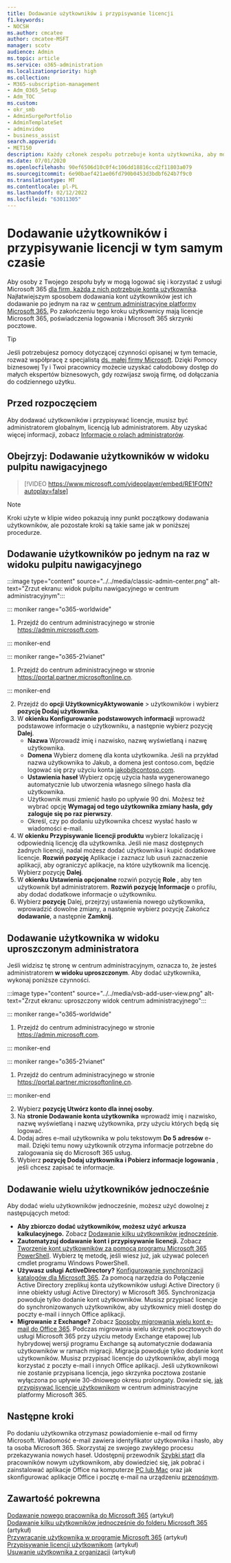 ```yaml
---
title: Dodawanie użytkowników i przypisywanie licencji
f1.keywords:
- NOCSH
ms.author: cmcatee
author: cmcatee-MSFT
manager: scotv
audience: Admin
ms.topic: article
ms.service: o365-administration
ms.localizationpriority: high
ms.collection:
- M365-subscription-management
- Adm_O365_Setup
- Adm_TOC
ms.custom:
- okr_smb
- AdminSurgePortfolio
- AdminTemplateSet
- adminvideo
- business_assist
search.appverid:
- MET150
description: Każdy członek zespołu potrzebuje konta użytkownika, aby może zalogować się i uzyskać dostęp do Microsoft 365 dla firm. Dowiedz się, jak dodawać użytkowników i przypisywać licencje.
ms.date: 07/01/2020
ms.openlocfilehash: 90ef6506d10c0f4c106dd18816ccd2f11803a079
ms.sourcegitcommit: 6e90baef421ae06fd790b0453d3bdbf624b7f9c0
ms.translationtype: MT
ms.contentlocale: pl-PL
ms.lasthandoff: 02/12/2022
ms.locfileid: "63011305"
---
```

# <a name="add-users-and-assign-licenses-at-the-same-time"></a>Dodawanie użytkowników i przypisywanie licencji w tym samym czasie

Aby osoby z Twojego zespołu były w mogą logować się i korzystać z usługi Microsoft 365 [dla firm, każda z nich potrzebuje konta użytkownika](https://www.microsoft.com/microsoft-365/business). Najłatwiejszym sposobem dodawania kont użytkowników jest ich dodawanie po jednym na raz w <a href="https://go.microsoft.com/fwlink/p/?linkid=2024339" target="_blank">centrum administracyjne platformy Microsoft 365.</a> Po zakończeniu tego kroku użytkownicy mają licencje Microsoft 365, poświadczenia logowania i Microsoft 365 skrzynki pocztowe.

> [!TIP]
> Jeśli potrzebujesz pomocy dotyczącej czynności opisanej w tym temacie, rozważ współpracę z specjalistą [ds. małej firmy Microsoft](https://go.microsoft.com/fwlink/?linkid=2186871). Dzięki Pomocy biznesowej Ty i Twoi pracownicy możecie uzyskać całodobowy dostęp do małych ekspertów biznesowych, gdy rozwijasz swoją firmę, od dołączania do codziennego użytku.

## <a name="before-you-begin"></a>Przed rozpoczęciem

Aby dodawać użytkowników i przypisywać licencje, musisz być administratorem globalnym, licencją lub administratorem. Aby uzyskać więcej informacji, zobacz [Informacje o rolach administratorów](../../admin/add-users/about-admin-roles.md).

## <a name="watch-add-users-in-the-dashboard-view"></a>Obejrzyj: Dodawanie użytkowników w widoku pulpitu nawigacyjnego

> [!VIDEO https://www.microsoft.com/videoplayer/embed/RE1FOfN?autoplay=false]

> [!NOTE]
> Kroki użyte w klipie wideo pokazują inny punkt początkowy dodawania użytkowników, ale pozostałe kroki są takie same jak w poniższej procedurze.

## <a name="add-users-one-at-a-time-in-the-dashboard-view"></a>Dodawanie użytkowników po jednym na raz w widoku pulpitu nawigacyjnego

:::image type="content" source="../../media/classic-admin-center.png" alt-text="Zrzut ekranu: widok pulpitu nawigacyjnego w centrum administracyjnym":::

::: moniker range="o365-worldwide"

1. Przejdź do centrum administracyjnego w stronie <https://admin.microsoft.com>.

::: moniker-end

::: moniker range="o365-21vianet"

1. Przejdź do centrum administracyjnego w stronie <a href="https://go.microsoft.com/fwlink/p/?linkid=850627" target="_blank">https://portal.partner.microsoftonline.cn</a>.

::: moniker-end 

2. Przejdź do **opcji** **UżytkownicyAktywowanie** >  użytkowników i wybierz **pozycję Dodaj użytkownika**.
3. W **okienku Konfigurowanie podstawowych informacji** wprowadź podstawowe informacje o użytkowniku, a następnie wybierz pozycję **Dalej**.
    - **Nazwa** Wprowadź imię i nazwisko, nazwę wyświetlaną i nazwę użytkownika.
    - **Domena** Wybierz domenę dla konta użytkownika. Jeśli na przykład nazwa użytkownika to Jakub, a domena jest contoso.com, będzie logować się przy użyciu konta jakob@contoso.com.
    - **Ustawienia haseł** Wybierz opcję użycia hasła wygenerowanego automatycznie lub utworzenia własnego silnego hasła dla użytkownika.
    - Użytkownik musi zmienić hasło po upływie 90 dni. Możesz też wybrać opcję **Wymagaj od tego użytkownika zmiany hasła, gdy zaloguje się po raz pierwszy**.
    - Określ, czy po dodaniu użytkownika chcesz wysłać hasło w wiadomości e-mail.
4. W **okienku Przypisywanie licencji produktu** wybierz lokalizację i odpowiednią licencję dla użytkownika. Jeśli nie masz dostępnych żadnych licencji, nadal możesz dodać użytkownika i kupić dodatkowe licencje. **Rozwiń pozycję** Aplikacje i zaznacz lub usuń zaznaczenie aplikacji, aby ograniczyć aplikacje, na które użytkownik ma licencję. Wybierz pozycję **Dalej**.
5. W **okienku Ustawienia opcjonalne** rozwiń pozycję **Role** , aby ten użytkownik był administratorem. **Rozwiń pozycję Informacje** o profilu, aby dodać dodatkowe informacje o użytkowniku.
6. Wybierz **pozycję** Dalej, przejrzyj ustawienia nowego użytkownika, wprowadzić dowolne zmiany, a następnie wybierz pozycję Zakończ **dodawanie**, a następnie **Zamknij**.

## <a name="add-a-user-in-the-admin-simplified-view"></a>Dodawanie użytkownika w widoku uproszczonym administratora

Jeśli widzisz tę stronę w centrum administracyjnym, oznacza to, że jesteś administratorem **w widoku uproszczonym**. Aby dodać użytkownika, wykonaj poniższe czynności.

:::image type="content" source="../../media/vsb-add-user-view.png" alt-text="Zrzut ekranu: uproszczony widok centrum administracyjnego":::

::: moniker range="o365-worldwide"

1. Przejdź do centrum administracyjnego w stronie <https://admin.microsoft.com>.

::: moniker-end

::: moniker range="o365-21vianet"

1. Przejdź do centrum administracyjnego w stronie <a href="https://go.microsoft.com/fwlink/p/?linkid=850627" target="_blank">https://portal.partner.microsoftonline.cn</a>.

::: moniker-end 

2. Wybierz **pozycję Utwórz konto dla innej osoby**.
3. Na **stronie Dodawanie konta użytkownika** wprowadź imię i nazwisko, nazwę wyświetlaną i nazwę użytkownika, przy użyciu których będą się logować.
4. Dodaj adres e-mail użytkownika w polu tekstowym **Do 5 adresów** e-mail. Dzięki temu nowy użytkownik otrzyma informacje potrzebne do zalogowania się do Microsoft 365 usług.
5. Wybierz **pozycję Dodaj użytkownika** **i Pobierz informacje logowania** , jeśli chcesz zapisać te informacje.

## <a name="add-multiple-users-at-the-same-time"></a>Dodawanie wielu użytkowników jednocześnie

Aby dodać wielu użytkowników jednocześnie, możesz użyć dowolnej z następujących metod:

- **Aby zbiorczo dodać użytkowników, możesz użyć arkusza kalkulacyjnego.** Zobacz [Dodawanie kilku użytkowników jednocześnie](../../enterprise/add-several-users-at-the-same-time.md).
- **Zautomatyzuj dodawanie kont i przypisywanie licencji.** Zobacz [Tworzenie kont użytkowników za pomocą programu Microsoft 365 PowerShell](../../enterprise/create-user-accounts-with-microsoft-365-powershell.md). Wybierz tę metodę, jeśli wiesz już, jak używać poleceń cmdlet programu Windows PowerShell.
- **Używasz usługi ActiveDirectory?** [Konfigurowanie synchronizacji katalogów dla Microsoft 365](../../enterprise/set-up-directory-synchronization.md). Za pomocą narzędzia do Połączenie Active Directory zreplikuj konta użytkowników usługi Active Directory (i inne obiekty usługi Active Directory) w Microsoft 365. Synchronizacja powoduje tylko dodanie kont użytkowników. Musisz przypisać licencje do synchronizowanych użytkowników, aby użytkownicy mieli dostęp do poczty e-mail i innych Office aplikacji.
- **Migrowanie z Exchange?** Zobacz [Sposoby migrowania wielu kont e-mail do Office 365](/Exchange/mailbox-migration/mailbox-migration). Podczas migrowania wielu skrzynek pocztowych do usługi Microsoft 365 przy użyciu metody Exchange etapowej lub hybrydowej wersji programu Exchange są automatycznie dodawania użytkowników w ramach migracji. Migracja powoduje tylko dodanie kont użytkowników. Musisz przypisać licencje do użytkowników, abyli mogą korzystać z poczty e-mail i innych Office aplikacji. Jeśli użytkownikowi nie zostanie przypisana licencja, jego skrzynka pocztowa zostanie wyłączona po upływie 30-dniowego okresu prolongaty. Dowiedz się, [jak przypisywać licencje użytkownikom](../manage/assign-licenses-to-users.md) w centrum administracyjne platformy Microsoft 365.

## <a name="next-steps"></a>Następne kroki

Po dodaniu użytkownika otrzymasz powiadomienie e-mail od firmy Microsoft. Wiadomość e-mail zawiera identyfikator użytkownika i hasło, aby ta osoba Microsoft 365. Skorzystaj ze swojego zwykłego procesu przekazywania nowych haseł. Udostępnij przewodnik [Szybki start](../setup/employee-quick-setup.md) dla pracowników nowym użytkownikom, aby dowiedzieć się, jak pobrać i zainstalować aplikacje Office na komputerze [PC lub Mac](https://support.microsoft.com/office/4414eaaf-0478-48be-9c42-23adc4716658) oraz jak skonfigurować aplikacje Office i pocztę e-mail na urządzeniu [przenośnym](https://support.microsoft.com/office/7dabb6cb-0046-40b6-81fe-767e0b1f014f).

## <a name="related-content"></a>Zawartość pokrewna

[Dodawanie nowego pracownika do Microsoft 365](add-new-employee.md) (artykuł)\
[Dodawanie kilku użytkowników jednocześnie do folderu Microsoft 365](../../enterprise/add-several-users-at-the-same-time.md) (artykuł)\
[Przywracanie użytkownika w programie Microsoft 365](restore-user.md) (artykuł)\
[Przypisywanie licencji użytkownikom](../manage/assign-licenses-to-users.md) (artykuł)\
[Usuwanie użytkownika z organizacji](delete-a-user.md) (artykuł)
